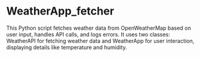 # WeatherApp_fetcher
This Python script fetches weather data from OpenWeatherMap based on user input, handles API calls, and logs errors. It uses two classes: WeatherAPI for fetching weather data and WeatherApp for user interaction, displaying details like temperature and humidity.
